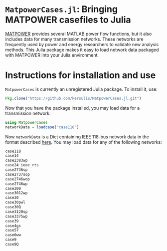 # `MatpowerCases.jl`: Bringing MATPOWER casefiles to Julia

[MATPOWER][1] provides several MATLAB power flow functions, but it also includes data for many transmission networks. These networks are frequently used by power and energy researchers to validate new analysis methods. This Julia package makes it easy to load network data packaged with MATPOWER into your Julia environment.

# Instructions for installation and use

`MatpowerCases` is currently an unregistered Julia package. To install it, use:

```julia
Pkg.clone("https://github.com/kersulis/MatpowerCases.jl.git")
```
Now that you have the package installed, you may load data for a transmission network:

```julia
using MatpowerCases
networkData = loadcase("case118")
```
Now `networkData` is a Dict containing IEEE 118-bus network data in the format described [here][2]. You may load data for any of the following networks:

```bash
case118
case14
case2383wp
case24_ieee_rts
case2736sp
case2737sop
case2746wop
case2746wp
case300
case3012wp
case30
case30pwl
case30Q
case3120sp
case3375wp
case39
case4gs
case57
case6ww
case9
case9Q
```


[1]: http://www.pserc.cornell.edu//matpower/
[2]: http://www.maths.ed.ac.uk/optenergy/LocalOpt/caseformat.txt